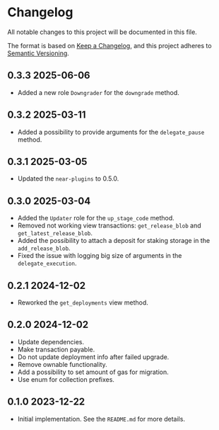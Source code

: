 # Changelog

All notable changes to this project will be documented in this file.

The format is based on [Keep a Changelog](https://keepachangelog.com/en/1.0.0/),
and this project adheres to [Semantic Versioning](https://semver.org/spec/v2.0.0.html).

## 0.3.3 2025-06-06

- Added a new role `Downgrader` for the `downgrade` method.

## 0.3.2 2025-03-11

- Added a possibility to provide arguments for the `delegate_pause` method.

## 0.3.1 2025-03-05

- Updated the `near-plugins` to 0.5.0.

## 0.3.0 2025-03-04

- Added the `Updater` role for the `up_stage_code` method.
- Removed not working view transactions: `get_release_blob` and `get_latest_release_blob`.
- Added the possibility to attach a deposit for staking storage in the `add_release_blob`.
- Fixed the issue with logging big size of arguments in the `delegate_execution`.

## 0.2.1 2024-12-02

- Reworked the `get_deployments` view method.

## 0.2.0 2024-12-02

- Update dependencies.
- Make transaction payable.
- Do not update deployment info after failed upgrade.
- Remove ownable functionality.
- Add a possibility to set amount of gas for migration.
- Use enum for collection prefixes.

## 0.1.0 2023-12-22

- Initial implementation. See the `README.md` for more details.  
